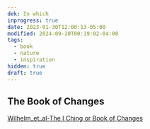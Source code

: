```yaml
---
dek: In which
inprogress: true
date: 2023-01-30T12:00:13-05:00
modified: 2024-09-20T00:19:02-04:00
tags:
  - book
  - nature
  - inspiration
hidden: true
draft: true
---
```

## The Book of Changes

[Wilhelm_et_al-The I Ching or Book of Changes](Wilhelm_et_al-The%20I%20Ching%20or%20Book%20of%20Changes.md)
